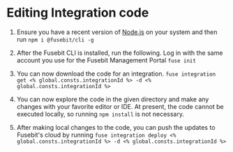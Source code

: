 # Editing Integration code
1. Ensure you have a recent version of [Node.js](https://nodejs.org) on your system and then run
```npm i @fusebit/cli -g```

2. After the Fusebit CLI is installed, run the following. Log in with the same account you use for the Fusebit Management Portal
```fuse init```

3. You can now download the code for an integration.
```fuse integration get <% global.consts.integrationId %> -d <% global.consts.integrationId %>```

4. You can now explore the code in the given directory and make any changes with your favorite editor or IDE. At present, the code cannot be executed locally, so running `npm install` is not necessary. 

5. After making local changes to the code, you can push the updates to Fusebit's cloud by running
```fuse integration deploy <% global.consts.integrationId %> -d <% global.consts.integrationId %>```